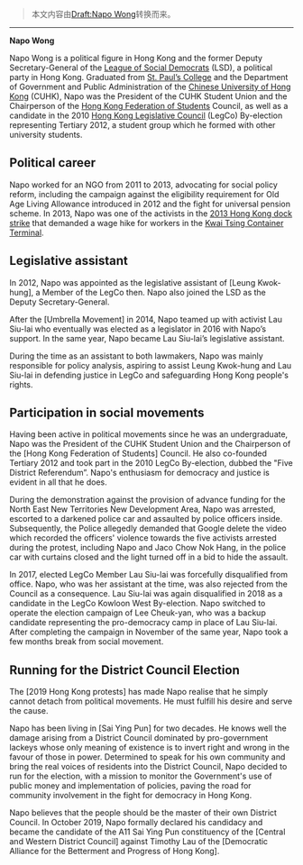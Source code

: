 > 本文内容由[Draft:Napo Wong](https://zh.wikipedia.org/wiki/Draft:Napo_Wong)转换而来。


-----

**Napo Wong**

Napo Wong is a political figure in Hong Kong and the former Deputy Secretary-General of the [League of Social Democrats](https://zh.wikipedia.org/wiki/League_of_Social_Democrats "wikilink") (LSD), a political party in Hong Kong. Graduated from [St. Paul’s College](https://zh.wikipedia.org/wiki/St._Paul’s_College "wikilink") and the Department of Government and Public Administration of the [Chinese University of Hong Kong](https://zh.wikipedia.org/wiki/Chinese_University_of_Hong_Kong "wikilink") (CUHK), Napo was the President of the CUHK Student Union and the Chairperson of the [Hong Kong Federation of Students](https://zh.wikipedia.org/wiki/Hong_Kong_Federation_of_Students "wikilink") Council, as well as a candidate in the 2010 [Hong Kong Legislative Council](https://zh.wikipedia.org/wiki/Hong_Kong_Legislative_Council "wikilink") (LegCo) By-election representing Tertiary 2012, a student group which he formed with other university students.

## Political career

Napo worked for an NGO from 2011 to 2013, advocating for social policy reform, including the campaign against the eligibility requirement for Old Age Living Allowance introduced in 2012 and the fight for universal pension scheme. In 2013, Napo was one of the activists in the [2013 Hong Kong dock strike](https://zh.wikipedia.org/wiki/2013_Hong_Kong_dock_strike "wikilink") that demanded a wage hike for workers in the [Kwai Tsing Container Terminal](https://zh.wikipedia.org/wiki/Kwai_Tsing_Container_Terminal "wikilink").

## Legislative assistant

In 2012, Napo was appointed as the legislative assistant of \[Leung Kwok-hung\], a Member of the LegCo then. Napo also joined the LSD as the Deputy Secretary-General.

After the \[Umbrella Movement\] in 2014, Napo teamed up with activist Lau Siu-lai who eventually was elected as a legislator in 2016 with Napo’s support. In the same year, Napo became Lau Siu-lai’s legislative assistant.

During the time as an assistant to both lawmakers, Napo was mainly responsible for policy analysis, aspiring to assist Leung Kwok-hung and Lau Siu-lai in defending justice in LegCo and safeguarding Hong Kong people's rights.

## Participation in social movements

Having been active in political movements since he was an undergraduate, Napo was the President of the CUHK Student Union and the Chairperson of the \[Hong Kong Federation of Students\] Council. He also co-founded Tertiary 2012 and took part in the 2010 LegCo By-election, dubbed the "Five District Referendum”. Napo's enthusiasm for democracy and justice is evident in all that he does.

During the demonstration against the provision of advance funding for the North East New Territories New Development Area, Napo was arrested, escorted to a darkened police car and assaulted by police officers inside. Subsequently, the Police allegedly demanded that Google delete the video which recorded the officers' violence towards the five activists arrested during the protest, including Napo and Jaco Chow Nok Hang, in the police car with curtains closed and the light turned off in a bid to hide the assault.

In 2017, elected LegCo Member Lau Siu-lai was forcefully disqualified from office. Napo, who was her assistant at the time, was also rejected from the Council as a consequence. Lau Siu-lai was again disqualified in 2018 as a candidate in the LegCo Kowloon West By-election. Napo switched to operate the election campaign of Lee Cheuk-yan, who was a backup candidate representing the pro-democracy camp in place of Lau Siu-lai. After completing the campaign in November of the same year, Napo took a few months break from social movement.

## Running for the District Council Election

The \[2019 Hong Kong protests\] has made Napo realise that he simply cannot detach from political movements. He must fulfill his desire and serve the cause.

Napo has been living in \[Sai Ying Pun\] for two decades. He knows well the damage arising from a District Council dominated by pro-government lackeys whose only meaning of existence is to invert right and wrong in the favour of those in power. Determined to speak for his own community and bring the real voices of residents into the District Council, Napo decided to run for the election, with a mission to monitor the Government's use of public money and implementation of policies, paving the road for community involvement in the fight for democracy in Hong Kong.

Napo believes that the people should be the master of their own District Council. In October 2019, Napo formally declared his candidacy and became the candidate of the A11 Sai Ying Pun constituency of the \[Central and Western District Council\] against Timothy Lau of the \[Democratic Alliance for the Betterment and Progress of Hong Kong\].